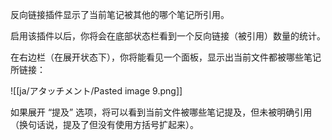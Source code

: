 反向链接插件显示了当前笔记被其他的哪个笔记所引用。

启用该插件以后，你将会在底部状态栏看到一个反向链接（被引用）数量的统计。

在右边栏（在展开状态下），你将能看见一个面板，显示出当前文件都被哪些笔记所链接：

![[ja/アタッチメント/Pasted image 9.png]]

如果展开 “提及” 选项，将可以看到当前文件被哪些笔记提及，但未被明确引用（换句话说，提及了但没有使用方括号扩起来）。
